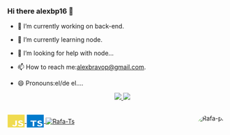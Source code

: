 ### Hi there alexbp16 👋

- 🔭 I’m currently working on back-end.
- 🌱 I’m currently learning node.
- 🤔 I’m looking for help with node...
- 📫 How to reach me:alexbravop@gmail.com.
- 😄 Pronouns:el/de el....
  
  
  <div align="center">
  <a href="https://github.com/alexbp16">
  <img height="180em" src="https://github-readme-stats.vercel.app/api?username=alexbp16&show_icons=true&theme=merko&include_all_commits=true&count_private=true"/>
  <img height="180em" src="https://github-readme-stats.vercel.app/api/top-langs/?username=alexbp16&layout=compact&langs_count=7&theme=merko"/>
</div>
  <div style="display: inline_block"><br>
  <img align="center" alt="Rafa-Js" height="30" width="40" src="https://raw.githubusercontent.com/devicons/devicon/master/icons/javascript/javascript-plain.svg">
  <img align="center" alt="Rafa-Ts" height="30" width="40" src="https://raw.githubusercontent.com/devicons/devicon/master/icons/typescript/typescript-plain.svg">
    <img align="center" alt="Rafa-Ts" height="30" width="40" src="https://img.shields.io/badge/Node.js-43853D?style=for-the-badge&logo=node.js&logoColor=white">
  <img align="right" alt="Rafa-pic" height="150" style="border-radius:50px;" src="https://media.discordapp.net/attachments/892980991944171521/892982313032482896/WhatsApp_Image_2021-09-30_at_00.15.32.jpeg?width=452&height=452">
</div>

